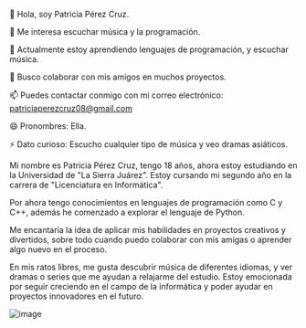 👋 Hola, soy Patricia Pérez Cruz.

👀 Me interesa escuchar música y la programación.

🌱 Actualmente estoy aprendiendo lenguajes de programación, y escuchar música.

💞️ Busco colaborar con mis amigos en muchos proyectos.

📫 Puedes contactar conmigo con mi correo electrónico: patriciaperezcruz08@gmail.com

😄 Pronombres: Ella.

⚡ Dato curioso: Escucho cualquier tipo de música y veo dramas asiáticos.
 
Mi nombre es Patricia Pérez Cruz, tengo 18 años, ahora estoy estudiando en la Universidad de "La Sierra Juárez". Estoy cursando mi segundo año en la carrera 
de "Licenciatura en Informática".

Por ahora tengo conocimientos en lenguajes de programación como C y C++, además he comenzado a explorar el lenguaje de Python.

Me encantaría la idea de aplicar mis habilidades en proyectos creativos y divertidos, sobre todo cuando puedo colaborar con mis amigas o aprender algo nuevo en el proceso.

En mis ratos libres, me gusta descubrir música de diferentes idiomas, y ver dramas o series que me ayudan a relajarme del estudio. Estoy emocionada por seguir creciendo 
en el campo de la informática y poder ayudar en proyectos innovadores en el futuro.


   ![image](https://github.com/user-attachments/assets/ded5f81b-b20b-45b0-8cd3-5094dcf9f626)







 






<!---
p4tr1c14-p/p4tr1c14-p is a ✨ special ✨ repository because its `README.md` (this file) appears on your GitHub profile.
You can click the Preview link to take a look at your changes.
--->

